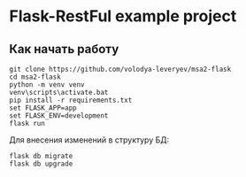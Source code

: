 # Flask-RestFul example project

## Как начать работу

```
git clone https://github.com/volodya-leveryev/msa2-flask
cd msa2-flask
python -m venv venv
venv\scripts\activate.bat
pip install -r requirements.txt
set FLASK_APP=app
set FLASK_ENV=development
flask run
```

Для внесения изменений в структуру БД:

```
flask db migrate
flask db upgrade
``````
